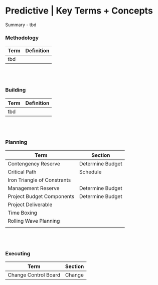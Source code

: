 # Predictive | Key Terms + Concepts

Summary - tbd

### Methodology

| Term | Definition |
| ---- | ---------- |
| tbd  |            |

<br><br>

### Building

| Term | Definition |
| ---- | ---------- |
| tbd  |            |

<br><br>

### Planning

| Term                        | Section          |
| --------------------------- | ---------------- |
| Contengency Reserve         | Determine Budget |
| Critical Path               | Schedule         |
| Iron Triangle of Constrants |                  |
| Management Reserve          | Determine Budget |
| Project Budget Components   | Determine Budget |
| Project Deliverable         |                  |
| Time Boxing                 |                  |
| Rolling Wave Planning       |                  |
|                             |                  |

<br><br>

### Executing

| Term                 | Section |
| -------------------- | ------- |
| Change Control Board | Change  |

